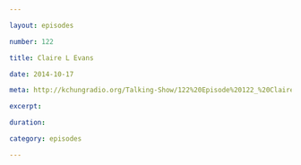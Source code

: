 ```yaml
---

layout: episodes

number: 122

title: Claire L Evans

date: 2014-10-17

meta: http://kchungradio.org/Talking-Show/122%20Episode%20122_%20Claire%20L%20Evans.mp3

excerpt: 

duration: 

category: episodes

---
```


